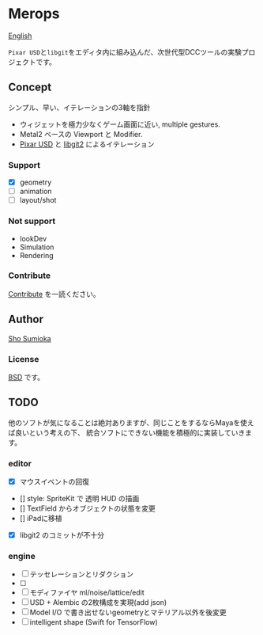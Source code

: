 # Merops

[English](https://translate.google.com/translate?sl=ja&tl=en&u=https://github.com/sho7noka/)

`Pixar USD`と`libgit`をエディタ内に組み込んだ、次世代型DCCツールの実験プロジェクトです。


## Concept
シンプル、早い、イテレーションの3軸を指針

- ウィジェットを極力少なくゲーム画面に近い, multiple gestures.
- Metal2 ベースの Viewport と Modifier.
- [Pixar USD](https://github.com/PixarAnimationStudios/USD) と [libgit2](https://github.com/libgit2/objective-git) によるイテレーション

### Support
- [x] geometry
- [ ] animation
- [ ] layout/shot

### Not support
- lookDev
- Simulation
- Rendering

### Contribute
[Contribute](../Contribute.md) を一読ください。

## Author
[Sho Sumioka](shosumioka@gmail.com)

### License
[BSD](../License.md) です。


## TODO
他のソフトが気になることは絶対ありますが、同じことをするならMayaを使えば良いという考えの下、
統合ソフトにできない機能を積極的に実装していきます。

### editor
- [x] マウスイベントの回復
- [] style: SpriteKit で 透明 HUD の描画
- [] TextField からオブジェクトの状態を変更
- [] iPadに移植
- [x] libgit2 のコミットが不十分

### engine
- [ ] テッセレーションとリダクション
- [ ]
- [ ] モディファイヤ ml/noise/lattice/edit 
- [ ] USD + Alembic の2枚構成を実現(add json)
- [ ] Model I/O で書き出せないgeometryとマテリアル以外を後変更
- [ ] intelligent shape (Swift for TensorFlow)
